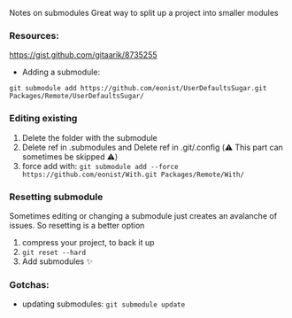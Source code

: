 Notes on submodules<!--more--> Great way to split up a project into smaller modules

### Resources:

https://gist.github.com/gitaarik/8735255

- Adding a submodule:
```
git submodule add https://github.com/eonist/UserDefaultsSugar.git Packages/Remote/UserDefaultsSugar/
```

### Editing existing
1. Delete the folder with the submodule
2. Delete ref in .submodules and Delete ref in .git/.config (⚠️️ This part can sometimes be skipped ⚠️️)
3. force add with: `git submodule add --force https://github.com/eonist/With.git Packages/Remote/With/`

### Resetting submodule
Sometimes editing or changing a submodule just creates an avalanche of issues. So resetting is a better option
1. compress your project, to back it up
2. `git reset --hard`
3. Add submodules ✨

### Gotchas:
- updating submodules: `git submodule update`

